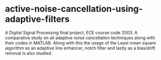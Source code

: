 # active-noise-cancellation-using-adaptive-filters

A Digital Signal Processing final project, ECE course code 2003. A comparative study on all adaptive noise cancellation techniques along with their codes in MATLAB.
Along with this the usage of the Least mean square algorithm as an adaptive line enhancer, notch filter and lastly as a bias/drift removal is also studied.
